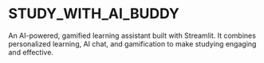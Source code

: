 # STUDY_WITH_AI_BUDDY
An AI-powered, gamified learning assistant built with Streamlit.   It combines personalized learning, AI chat, and gamification to make studying engaging and effective.

